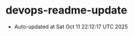 # devops-readme-update
<!--START_SECTION:activity-->
- Auto-updated at Sat Oct 11 22:12:17 UTC 2025
<!--END_SECTION:activity-->
